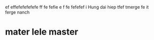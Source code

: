 
ef
effefefefefefe
ff
fe
fefie
e
f
fe
fefefef
i
Hung dai hiep
tfef
tmerge
fe
it
ferge
nanch

mater
lele
master
=========
